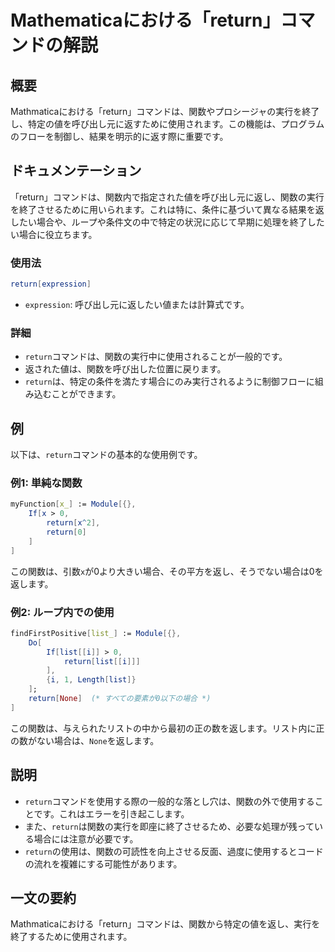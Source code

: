 <!--
Meta Description: # Mathematicaにおける「return」コマンドの解説 ## 概要 Mathmaticaにおける「return」コマンドは、関数やプロシージャの実行を終了し、特定の値を呼び出し元に返すために使用されます。この機能は、プログラムのフローを制御し、結果を明示的に返す際に重要です。 ## ドキュ...
Meta Keywords: return, コマンドは, mathematica, list, mathmaticaにおける
-->

# Mathematicaにおける「return」コマンドの解説

## 概要
Mathmaticaにおける「return」コマンドは、関数やプロシージャの実行を終了し、特定の値を呼び出し元に返すために使用されます。この機能は、プログラムのフローを制御し、結果を明示的に返す際に重要です。

## ドキュメンテーション
「return」コマンドは、関数内で指定された値を呼び出し元に返し、関数の実行を終了させるために用いられます。これは特に、条件に基づいて異なる結果を返したい場合や、ループや条件文の中で特定の状況に応じて早期に処理を終了したい場合に役立ちます。

### 使用法
```mathematica
return[expression]
```
- `expression`: 呼び出し元に返したい値または計算式です。

### 詳細
- `return`コマンドは、関数の実行中に使用されることが一般的です。
- 返された値は、関数を呼び出した位置に戻ります。
- `return`は、特定の条件を満たす場合にのみ実行されるように制御フローに組み込むことができます。

## 例
以下は、`return`コマンドの基本的な使用例です。

### 例1: 単純な関数
```mathematica
myFunction[x_] := Module[{},
    If[x > 0,
        return[x^2],
        return[0]
    ]
]
```
この関数は、引数`x`が0より大きい場合、その平方を返し、そうでない場合は0を返します。

### 例2: ループ内での使用
```mathematica
findFirstPositive[list_] := Module[{},
    Do[
        If[list[[i]] > 0,
            return[list[[i]]]
        ],
        {i, 1, Length[list]}
    ];
    return[None]  (* すべての要素が0以下の場合 *)
]
```
この関数は、与えられたリストの中から最初の正の数を返します。リスト内に正の数がない場合は、`None`を返します。

## 説明
- `return`コマンドを使用する際の一般的な落とし穴は、関数の外で使用することです。これはエラーを引き起こします。
- また、`return`は関数の実行を即座に終了させるため、必要な処理が残っている場合には注意が必要です。
- `return`の使用は、関数の可読性を向上させる反面、過度に使用するとコードの流れを複雑にする可能性があります。

## 一文の要約
Mathmaticaにおける「return」コマンドは、関数から特定の値を返し、実行を終了するために使用されます。
